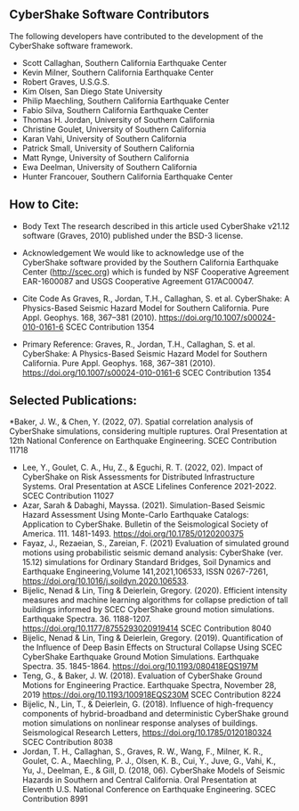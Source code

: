 ## CyberShake Software Contributors
The following developers have contributed to the development of the CyberShake software framework. 
* Scott Callaghan, Southern California Earthquake Center
* Kevin Milner, Southern California Earthquake Center
* Robert Graves, U.S.G.S.
* Kim Olsen, San Diego State University
* Philip Maechling, Southern California Earthquake Center
* Fabio Silva, Southern California Earthquake Center
* Thomas H. Jordan, University of Southern California
* Christine Goulet, University of Southern California
* Karan Vahi, University of Southern California
* Patrick Small, University of Southern California
* Matt Rynge, University of Southern California
* Ewa Deelman, University of Southern California
* Hunter Francouer, Southern California Earthquake Center

## How to Cite:
* Body Text
The research described in this article used CyberShake v21.12 software (Graves, 2010) published under the BSD-3 license.

* Acknowledgement
We would like to acknowledge use of the CyberShake software provided by the Southern California Earthquake Center (http://scec.org) which is funded by NSF Cooperative Agreement EAR-1600087 and USGS Cooperative Agreement G17AC00047.

* Cite Code As
Graves, R., Jordan, T.H., Callaghan, S. et al. CyberShake: A Physics-Based Seismic Hazard Model for Southern California. Pure Appl. Geophys. 168, 367–381 (2010). https://doi.org/10.1007/s00024-010-0161-6 SCEC Contribution 1354 

* Primary Reference:
Graves, R., Jordan, T.H., Callaghan, S. et al. CyberShake: A Physics-Based Seismic Hazard Model for Southern California. Pure Appl. Geophys. 168, 367–381 (2010). https://doi.org/10.1007/s00024-010-0161-6 SCEC Contribution 1354 

## Selected Publications:
*Baker, J. W., & Chen, Y. (2022, 07). Spatial correlation analysis of CyberShake simulations, considering multiple ruptures. Oral Presentation at 12th National Conference on Earthquake Engineering. SCEC Contribution 11718 
* Lee, Y., Goulet, C. A., Hu, Z., & Eguchi, R. T. (2022, 02). Impact of CyberShake on Risk Assessments for Distributed Infrastructure Systems. Oral Presentation at ASCE Lifelines Conference 2021-2022.     SCEC Contribution 11027     
* Azar, Sarah & Dabaghi, Mayssa. (2021). Simulation-Based Seismic Hazard Assessment Using Monte-Carlo Earthquake Catalogs: Application to CyberShake. Bulletin of the Seismological Society of America. 111. 1481-1493. https://doi.org/10.1785/0120200375
* Fayaz, J., Rezaeian, S., Zareian, F. (2021) Evaluation of simulated ground motions using probabilistic seismic demand analysis: CyberShake (ver. 15.12) simulations for Ordinary Standard Bridges, Soil Dynamics and Earthquake Engineering,Volume 141,2021,106533, ISSN 0267-7261, https://doi.org/10.1016/j.soildyn.2020.106533.
* Bijelic, Nenad & Lin, Ting & Deierlein, Gregory. (2020). Efficient intensity measures and machine learning algorithms for collapse prediction of tall buildings informed by SCEC CyberShake ground motion simulations. Earthquake Spectra. 36. 1188-1207. https://doi.org/10.1177/8755293020919414  SCEC Contribution 8040
* Bijelic, Nenad & Lin, Ting & Deierlein, Gregory. (2019). Quantification of the Influence of Deep Basin Effects on Structural Collapse Using SCEC CyberShake Earthquake Ground Motion Simulations. Earthquake Spectra. 35. 1845-1864. https://doi.org/10.1193/080418EQS197M
* Teng, G., & Baker, J. W. (2018). Evaluation of CyberShake Ground Motions for Engineering Practice. Earthquake Spectra, November 28, 2019 https://doi.org/10.1193/100918EQS230M SCEC Contribution 8224 
* Bijelic, N., Lin, T., & Deierlein, G. (2018). Influence of high-frequency components of hybrid-broadband and deterministic CyberShake ground motion simulations on nonlinear response analyses of buildings. Seismological Research Letters, https://doi.org/10.1785/0120180324 SCEC Contribution 8038
* Jordan, T. H., Callaghan, S., Graves, R. W., Wang, F., Milner, K. R., Goulet, C. A., Maechling, P. J., Olsen, K. B., Cui, Y., Juve, G., Vahi, K., Yu, J., Deelman, E., & Gill, D. (2018, 06). CyberShake Models of Seismic Hazards in Southern and Central California. Oral Presentation at Eleventh U.S. National Conference on Earthquake Engineering. SCEC Contribution 8991 
